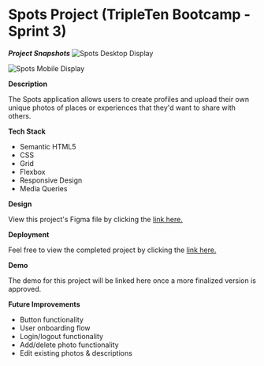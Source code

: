 # Spots Project (TripleTen Bootcamp - Sprint 3)

***Project Snapshots***
![Spots Desktop Display](https://github.com/user-attachments/assets/f2b109ca-11b5-4419-ab85-2d4b50485e3d)

![Spots Mobile Display](https://github.com/user-attachments/assets/30c447c6-268f-442f-9362-da0814faeab6)

**Description**

The Spots application allows users to create profiles and upload their own unique photos of places or experiences that they'd want to share with others.

**Tech Stack**

- Semantic HTML5
- CSS
- Grid
- Flexbox
- Responsive Design
- Media Queries

**Design**

View this project's Figma file by clicking the [link here.](https://www.figma.com/file/BBNm2bC3lj8QQMHlnqRsga/Sprint-3-Project-%E2%80%94-Spots?type=design&node-id=2%3A60&mode=design&t=afgNFybdorZO6cQo-1)

**Deployment**

Feel free to view the completed project by clicking the [link here.](https://brogers111.github.io/se_project_spots/)

**Demo**

The demo for this project will be linked here once a more finalized version is approved.

**Future Improvements**

- Button functionality
- User onboarding flow
- Login/logout functionality
- Add/delete photo functionality
- Edit existing photos & descriptions
